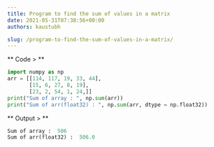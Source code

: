 ```yaml
---
title: Program to find the sum of values in a matrix
date: 2021-05-31T07:38:56+00:00
authors: kaustubh

slug: /program-to-find-the-sum-of-values-in-a-matrix/
---
```

** Code > **

```python title="file.py"
import numpy as np
arr = [[114, 117, 19, 33, 44],
       [15, 6, 27, 8, 19],
       [23, 2, 54, 1, 24,]]
print("Sum of array : ", np.sum(arr))
print("Sum of arr(float32) : ", np.sum(arr, dtype = np.float32))
```

** Output > **

```python title="Output"
Sum of array :  506
Sum of arr(float32) :  506.0
```